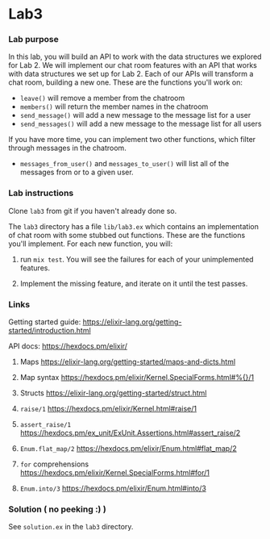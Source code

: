 # Lab3

### Lab purpose

In this lab, you will build an API to work with the data structures we explored for Lab 2. We will implement our chat room features with an API that works with data structures we set up for Lab 2. Each of our APIs will transform a chat room, building a new one. These are the functions you'll work on:

  * `leave()` will remove a member from the chatroom
  * `members()` will return the member names in the chatroom
  * `send_message()` will add a new message to the message list for a user
  * `send_messages()` will add a new message to the message list for all users

If you have more time, you can implement two other functions, which filter through messages in the chatroom.

  * `messages_from_user()` and `messages_to_user()` will list all of the messages from or to a given user.

### Lab instructions

Clone `lab3` from git if you haven't already done so.

The `lab3` directory has a file `lib/lab3.ex` which contains an implementation of chat
room with some stubbed out functions. These are the functions you'll implement. For each
new function, you will:

  1. run `mix test`. You will see the failures for each of your unimplemented features.

  2. Implement the missing feature, and iterate on it until the test passes.


### Links

Getting started guide: https://elixir-lang.org/getting-started/introduction.html

API docs: https://hexdocs.pm/elixir/

  1. Maps https://elixir-lang.org/getting-started/maps-and-dicts.html

  2. Map syntax https://hexdocs.pm/elixir/Kernel.SpecialForms.html#%{}/1

  3. Structs https://elixir-lang.org/getting-started/struct.html

  4. `raise/1` https://hexdocs.pm/elixir/Kernel.html#raise/1

  5. `assert_raise/1` https://hexdocs.pm/ex_unit/ExUnit.Assertions.html#assert_raise/2

  6. `Enum.flat_map/2` https://hexdocs.pm/elixir/Enum.html#flat_map/2

  7. `for` comprehensions https://hexdocs.pm/elixir/Kernel.SpecialForms.html#for/1

  8. `Enum.into/3` https://hexdocs.pm/elixir/Enum.html#into/3


### Solution ( no peeking :) )

See `solution.ex` in the `lab3` directory.

